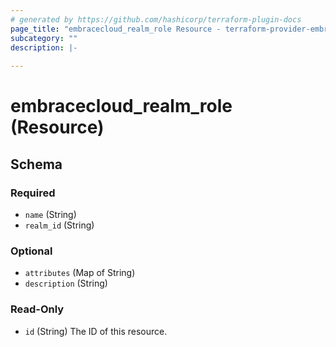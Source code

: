 ```yaml
---
# generated by https://github.com/hashicorp/terraform-plugin-docs
page_title: "embracecloud_realm_role Resource - terraform-provider-embracecloud"
subcategory: ""
description: |-
  
---
```


# embracecloud_realm_role (Resource)





<!-- schema generated by tfplugindocs -->
## Schema

### Required

- `name` (String)
- `realm_id` (String)

### Optional

- `attributes` (Map of String)
- `description` (String)

### Read-Only

- `id` (String) The ID of this resource.


